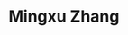 ---
# Display name
title: Mingxu Zhang

# Full Name (for SEO)
first_name: Mingxu
last_name: Zhang

# Is this the primary user of the site?
superuser: true

# Role/position
# 这里写当前学历，入学年份和联合指导导师
# 例如：
# role: Ph.D. student '23
# role: Ph.D. student '23, co-supervised by Prof. [Hui Xiong](https://facultyprofiles.hkust-gz.edu.cn/faculty-personal-page/XIONG-Hui/xionghui)
role: Ph.D. Student '25

# Organizations/Affiliations
organizations:
  - name: AI Thrust, HKUST(GZ)
    url: https://ait.hkust-gz.edu.cn/

interests:
  - Reinforcement Learning
  - AI for Science
  - AI Alignment

education:
  courses:
    # 这里不用写在读学历
    - course: B.Eng. in Computer Science
      institution: Nankai University

# Social/Academic Networking
# form "mailto:your-email@example.com" or "#contact" for contact widget.
# 这部分选填，如果不写，请在 link: 后面留空
social:
  - icon: home
    icon_pack: fas
    link: https://mingxuzhang2.github.io/
  - icon: envelope
    icon_pack: fas
    link: mingxuzhang@mail.nankai.edu.cn
  - icon: github
    icon_pack: fab
    link: https://github.com/mingxuzhang2

# Organizational groups that you belong to (for People widget)
# 可选项： [Faculty, Ph.D. Students, MPhil Students, Research Assistants]
user_groups:
  - Ph.D. Students
---
